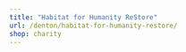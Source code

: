 ```yaml
---
title: "Habitat for Humanity ReStore"
url: /denton/habitat-for-humanity-restore/
shop: charity
---
```

